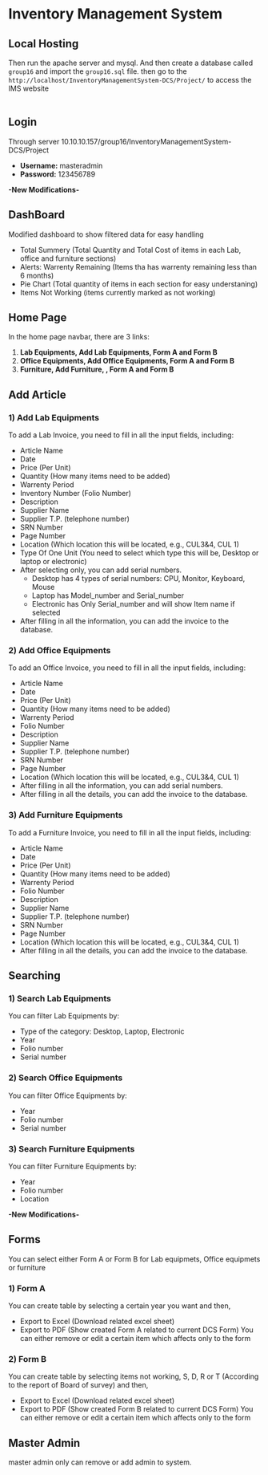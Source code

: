 # Inventory Management System

## Local Hosting
Then run the apache server and mysql. And then create a database called `group16` and import the `group16.sql` file.
then go to the `http://localhost/InventoryManagementSystem-DCS/Project/` to access the IMS website</br></br>


## Login
Through server 10.10.10.157/group16/InventoryManagementSystem-DCS/Project
- **Username:** masteradmin
- **Password:** 123456789

**-New Modifications-**

## DashBoard
Modified dashboard to show filtered data for easy handling
- Total Summery (Total Quantity and Total Cost of items in each Lab, office and furniture sections)
- Alerts: Warrenty Remaining (Items tha has warrenty remaining less than 6 months)
- Pie Chart (Total quantity of items in each section for easy understaning)
- Items Not Working (items currently marked as not working)

## Home Page
In the home page navbar, there are 3 links:

1. **Lab Equipments, Add Lab Equipments, Form A and Form B**
2. **Office Equipments, Add Office Equipments, Form A and Form B**
3. **Furniture, Add Furniture, , Form A and Form B**

## Add Article

### 1) Add Lab Equipments
To add a Lab Invoice, you need to fill in all the input fields, including:
- Article Name
- Date
- Price (Per Unit)
- Quantity (How many items need to be added)
- Warrenty Period
- Inventory Number (Folio Number)
- Description
- Supplier Name
- Supplier T.P. (telephone number)
- SRN Number
- Page Number
- Location (Which location this will be located, e.g., CUL3&4, CUL 1)
- Type Of One Unit (You need to select which type this will be, Desktop or laptop or electronic)
- After selecting only, you can add serial numbers.
    - Desktop has 4 types of serial numbers: CPU, Monitor, Keyboard, Mouse
    - Laptop has Model_number and Serial_number
    - Electronic has Only Serial_number and will show Item name if selected
- After filling in all the information, you can add the invoice to the database.

### 2) Add Office Equipments
To add an Office Invoice, you need to fill in all the input fields, including:
- Article Name
- Date
- Price (Per Unit)
- Quantity (How many items need to be added)
- Warrenty Period
- Folio Number
- Description
- Supplier Name
- Supplier T.P. (telephone number)
- SRN Number
- Page Number
- Location (Which location this will be located, e.g., CUL3&4, CUL 1)
- After filling in all the information, you can add serial numbers.
- After filling in all the details, you can add the invoice to the database.

### 3) Add Furniture Equipments
To add a Furniture Invoice, you need to fill in all the input fields, including:
- Article Name
- Date
- Price (Per Unit)
- Quantity (How many items need to be added)
- Warrenty Period
- Folio Number
- Description
- Supplier Name
- Supplier T.P. (telephone number)
- SRN Number
- Page Number
- Location (Which location this will be located, e.g., CUL3&4, CUL 1)
- After filling in all the details, you can add the invoice to the database.

## Searching

### 1) Search Lab Equipments
You can filter Lab Equipments by:
- Type of the category: Desktop, Laptop, Electronic
- Year
- Folio number
- Serial number

### 2) Search Office Equipments
You can filter Office Equipments by:
- Year
- Folio number
- Serial number

### 3) Search Furniture Equipments
You can filter Furniture Equipments by:
- Year
- Folio number
- Location

**-New Modifications-**

## Forms
You can select either Form A or Form B for Lab equipmets, Office equipmets or furniture

### 1) Form A
You can create table by selecting a certain year you want and then,
- Export to Excel (Download related excel sheet)
- Export to PDF (Show created Form A related to current DCS Form)
You can either remove or edit a certain item which affects only to the form

### 2) Form B
You can create table by selecting items not working, S, D, R or T (According to the report of Board of survey) and then, 
- Export to Excel (Download related excel sheet)
- Export to PDF (Show created Form B related to current DCS Form)
You can either remove or edit a certain item which affects only to the form


## Master Admin
master admin only can remove or add admin to system. 
